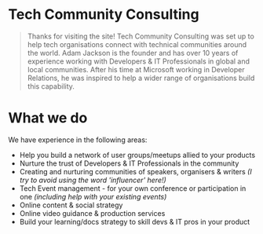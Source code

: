 # Tech Community Consulting
> Thanks for visiting the site! Tech Community Consulting was set up to help tech organisations connect with technical communities around the world. Adam Jackson is the founder and has over 10 years of experience working with Developers & IT Professionals in global and local communities. After his time at Microsoft working in Developer Relations, he was inspired to help a wider range of organisations build this capability.

# What we do
We have experience in the following areas:
- Help you build a network of user groups/meetups allied to your products
- Nurture the trust of Developers & IT Professionals in the community
- Creating and nurturing communities of speakers, organisers & writers _(I try to avoid using the word 'influencer' here!)_
- Tech Event management - for your own conference or participation in one _(including help with your existing events)_
- Online content & social strategy
- Online video guidance & production services
- Build your learning/docs strategy to skill devs & IT pros in your product
